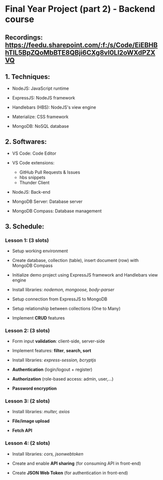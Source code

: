 # Final Year Project (part 2) - Backend course
## Recordings: https://feedu.sharepoint.com/:f:/s/Code/EiEBHBhTlL5BpZQoMbBTE8QBji6CXg8vl0Ll2oWXdPZXVQ

## 1. Techniques:
- NodeJS: JavaScript runtime

- ExpressJS: NodeJS framework

- Handlebars (HBS): NodeJS's view engine

- Materialize: CSS framework

- MongoDB: NoSQL database
## 2. Softwares:
- VS Code: Code Editor

- VS Code extensions:
  + GitHub Pull Requests & Issues
  + hbs snippets
  + Thunder Client

- NodeJS: Back-end

- MongoDB Server: Database server

- MongoDB Compass: Database management
## 3. Schedule:
### Lesson 1: (3 slots)
- Setup working environment

- Create database, collection (table), insert document (row) with MongoDB Compass

- Initialize demo project using ExpressJS framework and Handlebars view engine

- Install libraries: *nodemon, mongoose, body-parser*

- Setup connection from ExpressJS to MongoDB

- Setup relationship between collections (One to Many)

- Implement **CRUD** features
### Lesson 2: (3 slots)
- Form input **validation**: client-side, server-side

- Implement features: **filter**, **search, sort**

- Install libraries: *express-session, bcryptjs*

- **Authentication** (login/logout + register)

- **Authorization**  (role-based access: admin, user,...)

- **Password encryption**
### Lesson 3: (2 slots)
- Install libraries: *multer, axios*

- **File/image upload**

- **Fetch API**
### Lesson 4: (2 slots)
- Install libraries: *cors, jsonwebtoken*

- Create and enable **API sharing** (for consuming API in front-end)

- Create **JSON Web Token** (for authentication in front-end)
